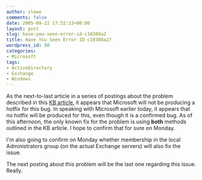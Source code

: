```yaml
---
author: slowe
comments: false
date: 2005-09-22 17:52:13+00:00
layout: post
slug: have-you-seen-error-id-c10308a2
title: Have You Seen Error ID c10308a2?
wordpress_id: 90
categories:
- Microsoft
tags:
- ActiveDirectory
- Exchange
- Windows
---
```


As the next-to-last article in a series of postings about the problem described in this [KB article](http://support.microsoft.com/default.aspx?scid=kb;en-us;905809), it appears that Microsoft will not be producing a hotfix for this bug. In speaking with Microsoft earlier today, it appears that no hotfix will be produced for this, even though it is a confirmed bug. As of this afternoon, the only known fix for the problem is using **both** methods outlined in the KB article. I hope to confirm that for sure on Monday.

I'm also going to confirm on Monday whether membership in the local Administrators group (on the actual Exchange servers) will also fix the issue.

The next posting about this problem will be the last one regarding this issue. Really.
